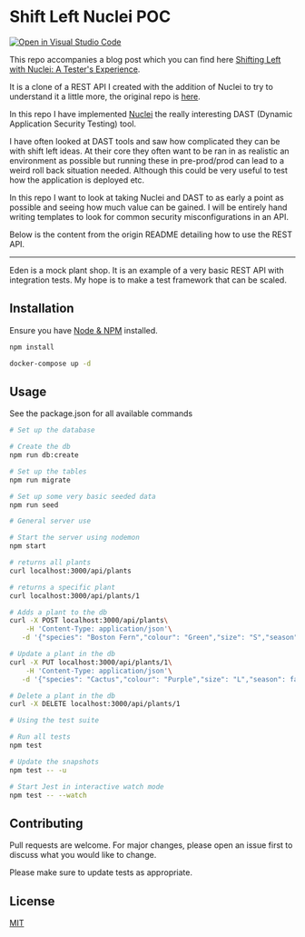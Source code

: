 # Shift Left Nuclei POC

[![Open in Visual Studio Code](https://img.shields.io/static/v1?logo=visualstudiocode&label=&message=Open%20in%20Visual%20Studio%20Code&labelColor=2c2c32&color=007acc&logoColor=007acc)](https://open.vscode.dev/jpb06/jest-badges-action)

This repo accompanies a blog post which you can find here [Shifting Left with Nuclei: A Tester's Experience](https://jsparkes.com/shifting-left-with-nuclei/).

It is a clone of a REST API I created with the addition of Nuclei to try to understand it a little more, the original repo is [here](https://github.com/RemakingEden/Eden-in-Express-Postgres-Sequelize-Jest-Supertest). 

In this repo I have implemented [Nuclei](https://github.com/projectdiscovery/nuclei) the really interesting DAST (Dynamic Application Security Testing) tool.

I have often looked at DAST tools and saw how complicated they can be with shift left ideas. At their core they often want to be ran in as realistic an environment as possible but running these in pre-prod/prod can lead to a weird roll back situation needed. Although this could be very useful to test how the application is deployed etc.

In this repo I want to look at taking Nuclei and DAST to as early a point as possible and seeing how much value can be gained. I will be entirely hand writing templates to look for common security misconfigurations in an API.

Below is the content from the origin README detailing how to use the REST API.

---

Eden is a mock plant shop. It is an example of a very basic REST API with integration tests. My hope is to make a test framework that can be scaled.

## Installation

Ensure you have [Node & NPM](https://docs.npmjs.com/downloading-and-installing-node-js-and-npm) installed.

```bash
npm install
```

```bash
docker-compose up -d
```

## Usage
See the package.json for all available commands

```bash
# Set up the database

# Create the db
npm run db:create

# Set up the tables
npm run migrate

# Set up some very basic seeded data 
npm run seed
```

```bash
# General server use

# Start the server using nodemon
npm start 

# returns all plants
curl localhost:3000/api/plants

# returns a specific plant
curl localhost:3000/api/plants/1

# Adds a plant to the db
curl -X POST localhost:3000/api/plants\
    -H 'Content-Type: application/json'\
   -d '{"species": "Boston Fern","colour": "Green","size": "S","season": true}'

# Update a plant in the db
curl -X PUT localhost:3000/api/plants/1\
    -H 'Content-Type: application/json'\
   -d '{"species": "Cactus","colour": "Purple","size": "L","season": false}'

# Delete a plant in the db
curl -X DELETE localhost:3000/api/plants/1
```
```bash
# Using the test suite

# Run all tests
npm test

# Update the snapshots
npm test -- -u

# Start Jest in interactive watch mode
npm test -- --watch
```

## Contributing
Pull requests are welcome. For major changes, please open an issue first to discuss what you would like to change.

Please make sure to update tests as appropriate.

## License
[MIT](https://choosealicense.com/licenses/mit/)
